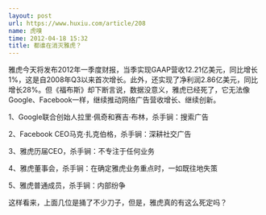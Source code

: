 ```yaml
---
layout: post
url: https://www.huxiu.com/article/208
name: 虎嗅
time: 2012-04-18 15:32
title: 都谁在消灭雅虎？
---
```

雅虎今天将发布2012年一季度财报，当季实现GAAP营收12.21亿美元，同比增长1%，这是自2008年Q3以来首次增长。此外，还实现了净利润2.86亿美元，同比增长28%。但《福布斯》却下断言说，数据没意义，雅虎已经死了，它无法像Google、Facebook一样，继续推动网络广告营收增长、继续创新。

1、Google联合创始人拉里·佩奇和赛吉·布林，杀手锏：搜索广告

2、Facebook CEO马克·扎克伯格，杀手锏：深耕社交广告

3、雅虎历届CEO，杀手锏：不专注于任何业务

4、雅虎董事会，杀手锏：在确定雅虎业务重点时，一如既往地失策

5、雅虎普通成员，杀手锏：内部纷争

这样看来，上面几位是捅了不少刀子，但是，雅虎真的有这么死定吗？

